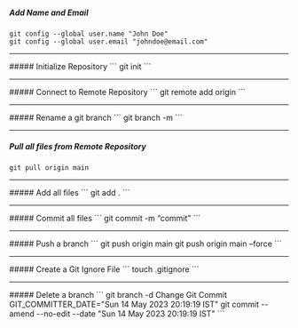 ##### Add Name and Email
```
git config --global user.name "John Doe"
git config --global user.email "johndoe@email.com"
```
<hr>
##### Initialize Repository
```
git init
```
<hr>
##### Connect to Remote Repository
```
git remote add origin <remote_repo_url>
```
<hr>
##### Rename a git branch
```
git branch -m <newname>
```
<hr>

##### Pull all files from Remote Repository
```
git pull origin main
```
<hr>
##### Add all files
```
git add .
```
<hr>
##### Commit all files
```
git commit -m “commit”
```
<hr>
##### Push a branch
```
git push origin main
git push origin main –force
```
<hr>
##### Create a Git Ignore File
```
touch .gitignore
```
<hr>
##### Delete a branch
```
git branch -d <branch>
Change Git Commit
GIT_COMMITTER_DATE="Sun 14 May 2023 20:19:19 IST" git commit --amend --no-edit --date "Sun 14 May 2023 20:19:19 IST"
```
